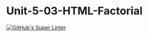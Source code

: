 # Unit-5-03-HTML-Factorial
[![GitHub's Super Linter](https://github.com/ICS20-Programming-SavyonM/Unit-5-03-HTML-Factorial/workflows/GitHub's%20Super%20Linter/badge.svg)](https://github.com/ICS20-Programming-SavyonM/Unit-5-03-HTML-Factorial/actions)

